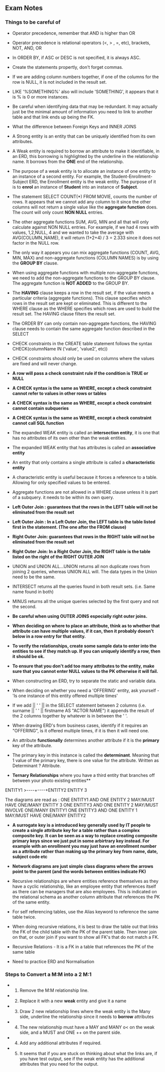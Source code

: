 ## Exam Notes

### Things to be careful of

- Operator precedence, remember that AND is higher than OR

- Operator precedence is relational operators (<, > , =, etc), brackets, NOT, AND, OR

- In ORDER BY, if ASC or DESC is not specified, it is always ASC.

- Create the statements propertly, don't forget commas.

- If we are adding column numbers together, if one of the columns for the row is NULL, it is not included in the result set.

- LIKE '%SOMETHING%' also will include 'SOMETHING', it appears that it is % is 0 or more instances.

- Be careful when identifying data that may be redundant. It may actually just be the minimal amount of information you need to link to another table and that link ends up being the FK.

- What the difference between Foreign Keys and INNER JOINS

- A Strong entity is an entity that can be uniquely identified from its own attributes.

- A Weak entity is required to borrow an attribute to make it identifiable, in an ERD, this borrowing is highlighted by the underline in the relationship name. It borrows from the **ONE** end of the relationship.

- The purpose of a weak entity is to allocate an instance of one entity to an instance of a second entity. For example, the Student-Enrollment-Subject ERD, the Enrollment entity is the weak entity. The purpose of it is to **enrol** an instance of **Student** into an instance of **Subject**.

- The statement SELECT COUNT(*) FROM MOVIE, counts the number of rows. It appears that we cannot add any column to it since the other columns will not return a single value like the **aggregate function** does. The count will only count **NON NULL** entries.

- The other aggregate functions SUM, AVG, MIN and all that will only calculate against NON NULL entries. For example, if we had 4 rows with values, 1,2,NULL, 4 and we wanted to take the average with AVG(COLUMN_NAME), it will return (1+2+4) / 3 = 2.333 since it does not factor in the NULL row.

- The only way it appears you can mix aggregate functions (COUNT, AVG, MIN, MAX) and non-aggregate functions (COLUMN NAMES) is by using the **GROUP BY** clause.

- When using aggregate functions with multiple non-aggregate functions, we need to add the non-aggregate functions to the GROUP BY clause. The aggregate function is **NOT ADDED** to the GROUP BY.

- The **HAVING** clause keeps a row in the result set, if the value meets a particular criteria (aggregate functions). This clause specifies which rows in the result set are kept or eliminated. This is different to the WHERE clause as the WHERE specifies which rows are used to build the result set. The HAVING clause filters the result set.

- The ORDER BY can only contain non-aggregate functions, the HAVING clause needs to contain the same aggregate function described in the SELECT

- CHECK constraints in the CREATE table statement follows the syntax CHECK(columnName IN ('value', 'value2', etc))

- CHECK constraints should only be used on columns where the values are fixed and will never change. 

- **A row will pass a check constraint rule if the condition is TRUE or NULL**

- **A CHECK syntax is the same as WHERE, except a check constraint cannot refer to values in other rows or tables**

- **A CHECK syntax is the same as WHERE, except a check constraint cannot contain subqueries**

- **A CHECK syntax is the same as WHERE, except a check constraint cannot call SQL function**

- The expanded WEAK entity is called an **intersection entity**, it is one that has no attributes of its own other than the weak entities.

- The expanded WEAK entity that has attributes is called an **associative entity**

- An entity that only contains a single attribute is called a **characteristic entity**

- A characteristic entity is useful because it forces a reference to a table. Allowing for only specified values to be entered.

- Aggregate functions are not allowed in a WHERE clause unless it is part of a subquery. it needs to be within its own query.

- **Left Outer Join : guarantees that the rows in the LEFT table will not be eliminated from the result set**

- **Left Outer Join : In a Left Outer Join, the LEFT table is the table listed first in the statement. (The one after the FROM clause)**

- **Right Outer Join: guarantees that rows in the RIGHT table will not be eliminated from the result set**

- **Right Outer Join: In a Right Outer Join, the RIGHT table is the table listed on the right of the RIGHT OUTER JOIN**

- UNION and UNION ALL...UNION returns all non duplicate rows from joining 2 queries, whereas UNION ALL will. The data types in the Union need to be the same.

- INTERSECT returns all the queries found in both result sets. (i.e. Same name found in both)

- MINUS returns all the unique queries selected by the first query and not the second.

- **Be careful when using OUTER JOINS especially right outer joins.**

- **When deciding on where to place an attribute, think as to whether that attribute can have multiple values, if it can, then it probably doesn't below in a row entry for that entity.**

- **To verify the relationships, create some sample data to enter into the entities to see if they match up. If you can uniquely identify a row, then it should be ok.**

- **To ensure that you don't add too many attributes to the entity, make sure that you cannot enter NULL values to the PK otherwise it will fail.**

- When constructing an ERD, try to separate the static and variable data.

- When deciding on whether you need a 'OFFERING' entity, ask yourself - 'Is one instance of this entity offered multiple times'

- If we add || ' ' || in the SELECT statement between 2 columns (i.e. surname || ' ' || firstname AS "ACTOR NAME") it appends the result of the 2 columns together by whatever is in between the ' '.

- When drawing ERD's from business cases, identify if it requires an "OFFERING", is it offered multiple times, if it is then it will need one.

- An attribute **functionally** determines another attribute if it is the **primary** key of the attribute.

- The primary key in this instance is called the **determinant**. Meaning that 1 value of the primary key, there is one value for the attribute. Written as Determinant ? Attribute.

- **Ternary Relationships** where you have a third entity that branches off between your photo existing entities** 

ENTITY1 >----+----+ENTITY2
		  ENTITY 3

The diagrams are read as :
	ONE ENTITY1 AND ONE ENTITY 2 MAY/MUST HAVE ONE/MANY ENTITY 3
	ONE ENTITY3 AND ONE ENTITY 2 MAY/MUST INVOLVE ONE/MANY ENTITY1
	ONE ENTITY3 AND ONE ENTITY 1 MAY/MUST HAVE ONE/MANY ENTITY2

- **A surrogate key is a introduced key generally used by IT people to create a single attribute key for a table rather than a complex composite key. It can be seen as a way to replace creating composite primary keys since we just put in some arbirtrary key instead. For example with an enrollment you may just have an enrollment number as a attribute rather than making up the primary key from name, date, subject code etc**

- **Network diagrams are just simple class diagrams where the arrows point to the parent (and the words between entities indicate FK)**

- Recursive relationships are where entities reference themselves as they have a cyclic relationship, like an employee entity that references itself as there can be managers that are also employees. This is indicated on the relational schema as another column attribute that references the PK of the same entity.

- For self referencing tables, use the Alias keyword to reference the same table twice.

- When doing recursive relations, it is best to draw the table out that links the FK of the child table with the PK of the parent table. Then inner join on that, or outer join if you want to show all FK's that do not match a FK.

- Recursive Relations - It is a FK in a table that references the PK of the same table

- Need to practice ERD and Normalisation

### Steps to Convert a M:M into a 2 M:1

- 1. Remove the M:M relationship line.
- 2. Replace it with a new **weak** entity and give it a name
- 3. Draw 2 new relationship lines where the weak entity is the Many side, underline the relationship since it needs to **borrow** attributes
- 4. The new relationship must have a MAY and MANY o< on the weak side, and a MUST and ONE ++ on the parent side.
- 4. Add any additional attributes if required.

- 5. It seems that if you are stuck on thinking about what the links are, if you have test output, see if the weak entity has the additional attributes that you need for the output.